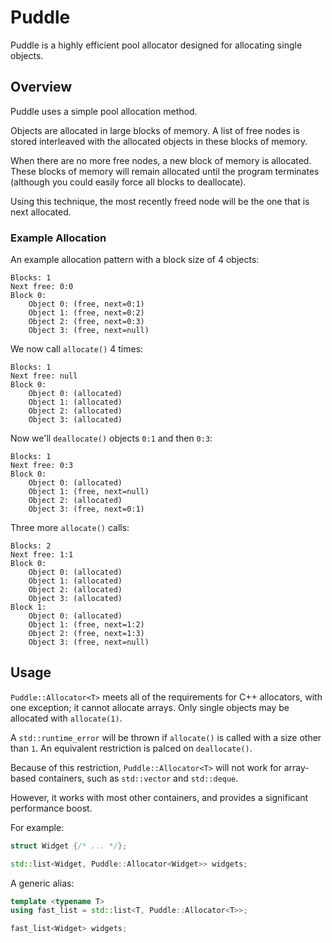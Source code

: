 # Puddle

Puddle is a highly efficient pool allocator
designed for allocating single objects.

## Overview

Puddle uses a simple pool allocation method.

Objects are allocated in large blocks of memory.
A list of free nodes is stored interleaved with the allocated objects
in these blocks of memory.

When there are no more free nodes, a new block of memory is allocated.
These blocks of memory will remain allocated until the program terminates
(although you could easily force all blocks to deallocate).

Using this technique,
the most recently freed node will be the one that is next allocated.

### Example Allocation

An example allocation pattern with a block size of 4 objects:

    Blocks: 1
    Next free: 0:0
    Block 0:
        Object 0: (free, next=0:1)
        Object 1: (free, next=0:2)
        Object 2: (free, next=0:3)
        Object 3: (free, next=null)

We now call `allocate()` 4 times:

    Blocks: 1
    Next free: null
    Block 0:
        Object 0: (allocated)
        Object 1: (allocated)
        Object 2: (allocated)
        Object 3: (allocated)

Now we'll `deallocate()` objects `0:1` and then `0:3`:

    Blocks: 1
    Next free: 0:3
    Block 0:
        Object 0: (allocated)
        Object 1: (free, next=null)
        Object 2: (allocated)
        Object 3: (free, next=0:1)

Three more `allocate()` calls:

    Blocks: 2
    Next free: 1:1
    Block 0:
        Object 0: (allocated)
        Object 1: (allocated)
        Object 2: (allocated)
        Object 3: (allocated)
    Block 1:
        Object 0: (allocated)
        Object 1: (free, next=1:2)
        Object 2: (free, next=1:3)
        Object 3: (free, next=null)

## Usage

`Puddle::Allocator<T>` meets all of the requirements for C++ allocators,
with one exception; it cannot allocate arrays.
Only single objects may be allocated with `allocate(1)`.

A `std::runtime_error` will be thrown if `allocate()` is called
with a size other than `1`.
An equivalent restriction is palced on `deallocate()`.

Because of this restriction,
`Puddle::Allocator<T>` will not work for array-based containers,
such as `std::vector` and `std::deque`.

However, it works with most other containers,
and provides a significant performance boost.

For example:

```C++
struct Widget {/* ... */};

std::list<Widget, Puddle::Allocator<Widget>> widgets;
```

A generic alias:

```C++
template <typename T>
using fast_list = std::list<T, Puddle::Allocator<T>>;

fast_list<Widget> widgets;
```
